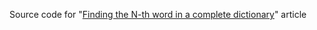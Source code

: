 Source code for "[Finding the N-th word in a complete dictionary](https://www.grey-panther.net/2017/01/finding-the-n-th-word-in-a-complete-dictionary.html)" article
